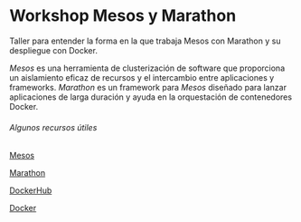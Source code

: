 # Workshop Mesos y Marathon
Taller para entender la forma en la que trabaja Mesos con Marathon y su despliegue con Docker.



*Mesos* es una herramienta de clusterización de software que proporciona un aislamiento eficaz de recursos y el intercambio entre aplicaciones y frameworks.
*Marathon* es un framework para *Mesos* diseñado para lanzar aplicaciones de larga duración y ayuda en la orquestación de contenedores Docker.



###### Algunos recursos útiles
[Mesos](https://mesosphere.com/)

[Marathon](https://mesosphere.github.io/marathon/)

[DockerHub](https://hub.docker.com)

[Docker](http://www.docker.com/)
